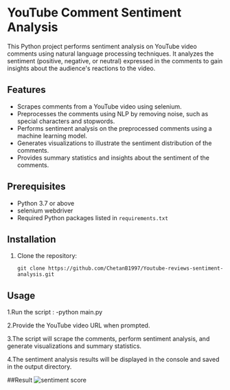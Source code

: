 # YouTube Comment Sentiment Analysis

This Python project performs sentiment analysis on YouTube video comments using natural language processing techniques. It analyzes the sentiment (positive, negative, or neutral) expressed in the comments to gain insights about the audience's reactions to the video.

## Features

- Scrapes comments from a YouTube video using selenium.
- Preprocesses the comments using NLP by removing noise, such as special characters and stopwords.
- Performs sentiment analysis on the preprocessed comments using a machine learning model.
- Generates visualizations to illustrate the sentiment distribution of the comments.
- Provides summary statistics and insights about the sentiment of the comments.

## Prerequisites

- Python 3.7 or above
- selenium webdriver
- Required Python packages listed in `requirements.txt`

## Installation

1. Clone the repository:

   ```shell
   git clone https://github.com/ChetanB1997/Youtube-reviews-sentiment-analysis.git

## Usage
1.Run the script :
-python main.py

2.Provide the YouTube video URL when prompted.

3.The script will scrape the comments, perform sentiment analysis, and generate visualizations and summary statistics.

4.The sentiment analysis results will be displayed in the console and saved in the output directory.

##Result
![sentiment score](result\saved_image.jpg)
